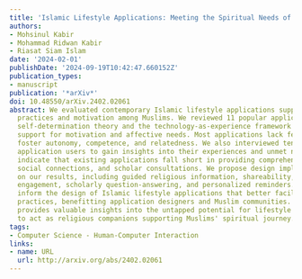 ```yaml
---
title: 'Islamic Lifestyle Applications: Meeting the Spiritual Needs of Modern Muslims'
authors:
- Mohsinul Kabir
- Mohammad Ridwan Kabir
- Riasat Siam Islam
date: '2024-02-01'
publishDate: '2024-09-19T10:42:47.660152Z'
publication_types:
- manuscript
publication: '*arXiv*'
doi: 10.48550/arXiv.2402.02061
abstract: We evaluated contemporary Islamic lifestyle applications supporting religious
  practices and motivation among Muslims. We reviewed 11 popular applications using
  self-determination theory and the technology-as-experience framework to assess their
  support for motivation and affective needs. Most applications lack features that
  foster autonomy, competence, and relatedness. We also interviewed ten devoted Muslim
  application users to gain insights into their experiences and unmet needs. Our findings
  indicate that existing applications fall short in providing comprehensive learning,
  social connections, and scholar consultations. We propose design implications based
  on our results, including guided religious information, shareability, virtual community
  engagement, scholarly question-answering, and personalized reminders. We aim to
  inform the design of Islamic lifestyle applications that better facilitate ritual
  practices, benefitting application designers and Muslim communities. Our research
  provides valuable insights into the untapped potential for lifestyle applications
  to act as religious companions supporting Muslims' spiritual journey.
tags:
- Computer Science - Human-Computer Interaction
links:
- name: URL
  url: http://arxiv.org/abs/2402.02061
---
```

